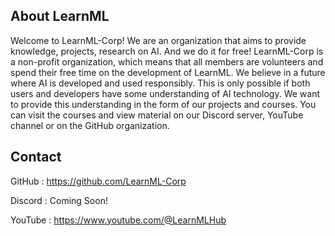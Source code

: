 ## About LearnML

Welcome to LearnML-Corp! We are an organization that aims to provide knowledge, projects, research on AI. And we do it for free! LearnML-Corp is a non-profit organization, which means that all members are volunteers and spend their free time on the development of LearnML. We believe in a future where AI is developed and used responsibly. This is only possible if both users and developers have some understanding of AI technology. We want to provide this understanding in the form of our projects and courses. You can visit the courses and view material on our Discord server, YouTube channel or on the GitHub organization.

## Contact

GitHub : https://github.com/LearnML-Corp

Discord : Coming Soon!

YouTube : https://www.youtube.com/@LearnMLHub
